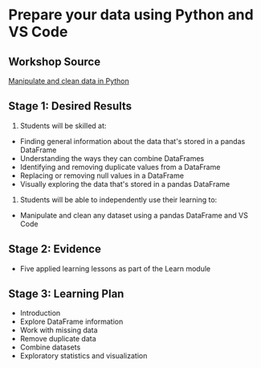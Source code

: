 # Prepare your data using Python and VS Code

## Workshop Source 

[Manipulate and clean data in Python](https://docs.microsoft.com/learn/modules/data-manipulate-clean/?WT.mc_id=academic-56265-ornella)

## Stage 1: Desired Results 

1. Students will be skilled at:
- Finding general information about the data that's stored in a pandas DataFrame
- Understanding the ways they can combine DataFrames
- Identifying and removing duplicate values from a DataFrame
- Replacing or removing null values in a DataFrame
- Visually exploring the data that's stored in a pandas DataFrame

1. Students will be able to independently use their learning to:
- Manipulate and clean any dataset using a pandas DataFrame and VS Code

## Stage 2: Evidence

- Five applied learning lessons as part of the Learn module

## Stage 3: Learning Plan

- Introduction
- Explore DataFrame information
- Work with missing data
- Remove duplicate data
- Combine datasets
- Exploratory statistics and visualization


